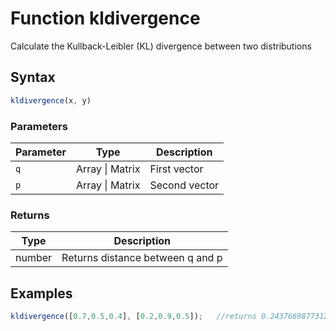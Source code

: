 <!-- Note: This file is automatically generated from source code comments. Changes made in this file will be overridden. -->

# Function kldivergence

Calculate the Kullback-Leibler (KL) divergence  between two distributions


## Syntax

```js
kldivergence(x, y)
```

### Parameters

Parameter | Type | Description
--------- | ---- | -----------
`q` | Array &#124; Matrix | First vector
`p` | Array &#124; Matrix | Second vector

### Returns

Type | Description
---- | -----------
number | Returns distance between q and p


## Examples

```js
kldivergence([0.7,0.5,0.4], [0.2,0.9,0.5]);   //returns 0.24376698773121153

```


